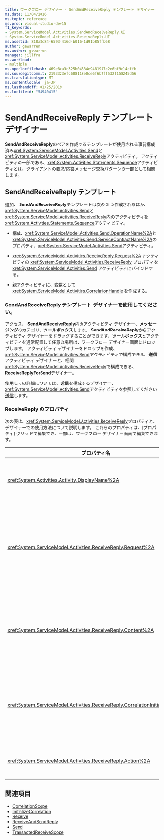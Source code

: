 ```yaml
---
title: ワークフロー デザイナー - SendAndReceiveReply テンプレート デザイナー
ms.date: 11/04/2016
ms.topic: reference
ms.prod: visual-studio-dev15
f1_keywords:
- System.ServiceModel.Activities.SendAndReceiveReply.UI
- System.ServiceModel.Activities.ReceiveReply.UI
ms.assetid: 818a8c84-6593-416d-b016-1d91b85ffb68
author: gewarren
ms.author: gewarren
manager: jillfra
ms.workload:
- multiple
ms.openlocfilehash: 469e8ca3c325b04684e9481957c2e6bf9e14cffb
ms.sourcegitcommit: 2193323efc608118e0ce6f6b2ff532f158245d56
ms.translationtype: MT
ms.contentlocale: ja-JP
ms.lasthandoff: 01/25/2019
ms.locfileid: "54940415"
---
```

# <a name="sendandreceivereply-template-designer"></a>SendAndReceiveReply テンプレート デザイナー

**SendAndReceiveReply**のペアを作成するテンプレートが使用される事前構成済み<xref:System.ServiceModel.Activities.Send>と<xref:System.ServiceModel.Activities.ReceiveReply>アクティビティ。 アクティビティの一部である、<xref:System.Activities.Statements.Sequence>アクティビティとは、クライアントの要求/応答メッセージ交換パターンの一部として相関します。

## <a name="the-sendandreceivereply-template"></a>SendAndReceiveReply テンプレート

追加、 **SendAndReceiveReply**テンプレートは次の 3 つ作成されるほか、<xref:System.ServiceModel.Activities.Send>と<xref:System.ServiceModel.Activities.ReceiveReply>内のアクティビティを<xref:System.Activities.Statements.Sequence>アクティビティ。

- 構成、<xref:System.ServiceModel.Activities.Send.OperationName%2A>と<xref:System.ServiceModel.Activities.Send.ServiceContractName%2A>のプロパティ、<xref:System.ServiceModel.Activities.Send>アクティビティ。

- <xref:System.ServiceModel.Activities.ReceiveReply.Request%2A> アクティビティの <xref:System.ServiceModel.Activities.ReceiveReply> プロパティを <xref:System.ServiceModel.Activities.Send> アクティビティにバインドする。

- 親アクティビティに、変数として <xref:System.ServiceModel.Activities.CorrelationHandle> を作成する。

### <a name="use-the-sendandreceivereply-template-designer"></a>SendAndReceiveReply テンプレート デザイナーを使用してください。

アクセス、 **SendAndReceiveReply**内のアクティビティ デザイナー、**メッセージング**のカテゴリ、**ツールボックス**します。 **SendAndReceiveReply**からアクティビティ デザイナーをドラッグすることができます、**ツールボックス**とアクティビティを通常配置して任意の場所は、ワークフロー デザイナー画面にドロップします。 アクティビティ デザイナーをドロップを作成、<xref:System.ServiceModel.Activities.Send>アクティビティで構成できる、**送信**アクティビティ デザイナーと、相関<xref:System.ServiceModel.Activities.ReceiveReply>で構成できる、 **ReceiveReplyForSend**デザイナー。

使用しての詳細については、**送信**を構成するデザイナー、<xref:System.ServiceModel.Activities.Send>アクティビティを参照してください[送信](../workflow-designer/send-activity-designer.md)します。

### <a name="properties-of-receivereply"></a>ReceiveReply のプロパティ

次の表は、<xref:System.ServiceModel.Activities.ReceiveReply>プロパティと、デザイナーでの使用方法について説明します。 これらのプロパティは、[プロパティ] グリッドで編集でき、一部は、ワークフロー デザイナー画面で編集できます。


| プロパティ名 | 必須 | 使用方法 |
|-|----------|-|
| <xref:System.Activities.Activity.DisplayName%2A> | False | <xref:System.ServiceModel.Activities.ReceiveReply> アクティビティの省略可能な表示名。 既定値は、ReceiveReplyForSend です。<br /><br /> わかりやすい既定以外の値の使用<xref:System.Activities.Activity.DisplayName%2A>は必須ではありません、このような値を使用することをお勧めします。 |
| <xref:System.ServiceModel.Activities.ReceiveReply.Request%2A> | True | この <xref:System.ServiceModel.Activities.Send> アクティビティと関連付けられる <xref:System.ServiceModel.Activities.ReceiveReply> アクティビティへの参照。 このプロパティがある必要がありますいない**null**します。 <xref:System.ServiceModel.Activities.Send> アクティビティと <xref:System.ServiceModel.Activities.ReceiveReply> アクティビティは、要求/応答メッセージ パターンをモデル化するためにクライアントで一緒に使用されます。 このプロパティでは、関連付ける <xref:System.ServiceModel.Activities.Send> アクティビティを指定します。 自動的にバインドされているため、デザイナーでこのプロパティを編集することはできません、<xref:System.ServiceModel.Activities.Send>作成元のアクティビティ、<xref:System.ServiceModel.Activities.ReceiveReply>アクティビティ。 |
| <xref:System.ServiceModel.Activities.ReceiveReply.Content%2A> | False | 受信するメッセージまたはパラメーターの内容を指定します。 <xref:System.ServiceModel.Activities.ReceiveMessageContent> アクティビティまたは <xref:System.ServiceModel.Activities.ReceiveParametersContent> アクティビティを指定できます。 このプロパティの横にある省略記号ボタンをクリックして編集、**コンテンツ**かをクリックして、プロパティ グリッドでフィールド、**定義**横に、**コンテンツ**のラベルを**受信**アクティビティ デザイナー画面。 両方を表示、**コンテンツ定義**ダイアログ。 このボックスを使用する方法の詳細については、次を参照してください。[コンテンツ定義 ダイアログ ボックス](../workflow-designer/content-definition-dialog-box.md)します。 |
| <xref:System.ServiceModel.Activities.ReceiveReply.CorrelationInitializers%2A> | False | ワークフロー内のこの <xref:System.ServiceModel.Activities.CorrelationInitializer> アクティビティを構成する複数の <xref:System.ServiceModel.Activities.CorrelationHandle> オブジェクトを初期化する <xref:System.ServiceModel.Activities.Receive> オブジェクトのコレクションを指定します。 横にある省略記号ボタンをクリックして、<xref:System.ServiceModel.Activities.Receive.CorrelationInitializers%2A>プロパティを開く [プロパティ] グリッドで、 **[関連付け初期化子**] ダイアログ ボックス。 詳細については、このボックスを使用して、次を参照してください。[関連付け初期化子の追加 ダイアログ ボックス](../workflow-designer/add-correlationinitializers-dialog-box.md)します。 |
| <xref:System.ServiceModel.Activities.ReceiveReply.Action%2A> | False | メッセージのアクション ヘッダーを指定します。 明示的に設定されている場合にその値の既定値します。<br /><br /> <strong>https://tempuri.org/{service コントラクトの名前空間}/{サービス コントラクト名}/操作 {name} です。</strong> |

## <a name="see-also"></a>関連項目

- [CorrelationScope](../workflow-designer/correlationscope-activity-designer.md)
- [InitializeCorrelation](../workflow-designer/initializecorrelation-activity-designer.md)
- [Receive](../workflow-designer/receive-activity-designer.md)
- [ReceiveAndSendReply](../workflow-designer/receiveandsendreply-template-designer.md)
- [Send](../workflow-designer/send-activity-designer.md)
- [TransactedReceiveScope](../workflow-designer/transactedreceivescope-activity-designer.md)